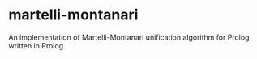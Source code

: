 martelli-montanari
==================

An implementation of Martelli-Montanari unification algorithm for Prolog written in Prolog.
